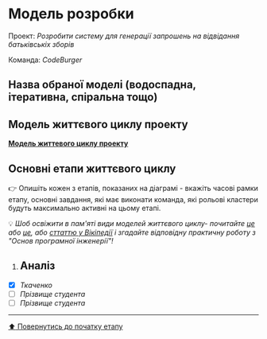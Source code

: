 # Модель розробки

Проект: *Розробити систему для генерації запрошень на відвідання батьківськіх зборів*

Команда: *CodeBurger*

## Назва обраної моделі (водоспадна, ітеративна, спіральна тощо) 

## Модель життєвого циклу проекту

[**Модель життевого циклу проекту**](https://github.com/Chuda4ok/SE-practice-template_2/blob/main/docs/2.Planning/other/%D0%9C%D0%BE%D0%B4%D0%B5%D0%BB%D1%8C%20%D0%B6%D0%B8%D1%82%D1%82%D1%94%D0%B2%D0%BE%D0%B3%D0%BE%20%D1%86%D0%B8%D0%BA%D0%BB%D1%83%20%D0%BF%D1%80%D0%BE%D0%B5%D0%BA%D1%82%D1%83.png)

## Основні етапи життєвого циклу

:point_right: Опишіть кожен з етапів, показаних на діаграмі - вкажіть часові рамки етапу, основні завдання, які має виконати команда, які рольові кластери будуть максимально активні на цьому етапі.

:bulb: *Шоб освіжити в пам'яті види моделей життєвого циклу- почитайте [це](https://evergreens.com.ua/ua/articles/software-development-metodologies.html) або [це](https://training.qatestlab.com/blog/technical-articles/popular-software-development-life-cycles/), або [сттаттю у Вікіпедії](https://uk.wikipedia.org/wiki/%D0%9F%D1%80%D0%BE%D1%86%D0%B5%D1%81_%D1%80%D0%BE%D0%B7%D1%80%D0%BE%D0%B1%D0%BA%D0%B8_%D0%BF%D1%80%D0%BE%D0%B3%D1%80%D0%B0%D0%BC%D0%BD%D0%BE%D0%B3%D0%BE_%D0%B7%D0%B0%D0%B1%D0%B5%D0%B7%D0%BF%D0%B5%D1%87%D0%B5%D0%BD%D0%BD%D1%8F) і згадайте відповідну практичну роботу з "Основ програмної інженерії"!*
1. Аналіз
    - 

- [x] *Ткаченко*
- [ ] *Прізвище студента*
- [ ] *Прізвище студента*

---
[:arrow_up: Повернутись до початку етапу](/docs/2.Planning/README.md)
